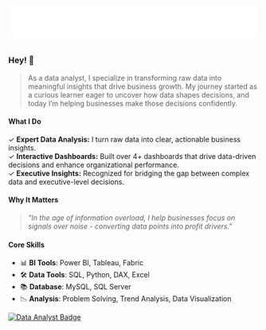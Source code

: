 <h6 align="center">
  <img src="https://raw.githubusercontent.com/meetmonis/meetmonis/main/monis.svg" alt="Monis" width="600" />
</h6>


### Hey! 👋
>  As a data analyst, I specialize in transforming raw data into meaningful insights that drive business growth. My journey started as a curious learner eager to uncover how data shapes decisions, and today I’m helping businesses make those decisions confidently.


#### What I Do  
✓ **Expert Data Analysis:** I turn raw data into clear, actionable business insights.  
✓ **Interactive Dashboards:** Built over 4+ dashboards that drive data-driven decisions and enhance organizational performance.  
✓ **Executive Insights:** Recognized for bridging the gap between complex data and executive-level decisions.  

#### Why It Matters  
> *"In the age of information overload, I help businesses focus on signals over noise - converting data points into profit drivers."*

#### Core Skills
- 📊 **BI Tools**: Power BI, Tableau, Fabric
- 🛠️ **Data Tools**: SQL, Python, DAX, Excel
- 📚 **Database**: MySQL, SQL Server 
- 📉 **Analysis**: Problem Solving, Trend Analysis, Data Visualization 


[![Data Analyst Badge](https://img.shields.io/badge/-Data%20Analyst-2EC4B6?style=flat&logo=powerbi&logoColor=white)](https://github.com/meetmonis)
